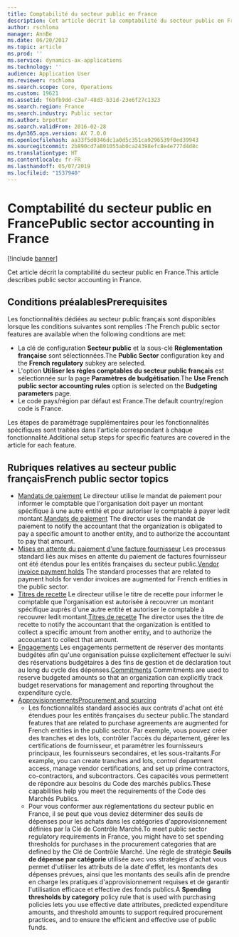 ```yaml
---
title: Comptabilité du secteur public en France
description: Cet article décrit la comptabilité du secteur public en France.
author: rschloma
manager: AnnBe
ms.date: 06/20/2017
ms.topic: article
ms.prod: ''
ms.service: dynamics-ax-applications
ms.technology: ''
audience: Application User
ms.reviewer: rschloma
ms.search.scope: Core, Operations
ms.custom: 19621
ms.assetid: f6bfb9dd-c3a7-48d3-b31d-23e6f27c1323
ms.search.region: France
ms.search.industry: Public sector
ms.author: brpotter
ms.search.validFrom: 2016-02-28
ms.dyn365.ops.version: AX 7.0.0
ms.openlocfilehash: aa33f5d0346dc1a0d5c351ca9296539f0ed39943
ms.sourcegitcommit: 2b890cd7a801055ab0ca24398efc8e4e777d4d8c
ms.translationtype: HT
ms.contentlocale: fr-FR
ms.lasthandoff: 05/07/2019
ms.locfileid: "1537940"
---
```

# <a name="public-sector-accounting-in-france"></a><span data-ttu-id="1b9b6-103">Comptabilité du secteur public en France</span><span class="sxs-lookup"><span data-stu-id="1b9b6-103">Public sector accounting in France</span></span>

[!include [banner](../includes/banner.md)]

<span data-ttu-id="1b9b6-104">Cet article décrit la comptabilité du secteur public en France.</span><span class="sxs-lookup"><span data-stu-id="1b9b6-104">This article describes public sector accounting in France.</span></span>

<a name="prerequisites"></a><span data-ttu-id="1b9b6-105">Conditions préalables</span><span class="sxs-lookup"><span data-stu-id="1b9b6-105">Prerequisites</span></span>
-------------

<span data-ttu-id="1b9b6-106">Les fonctionnalités dédiées au secteur public français sont disponibles lorsque les conditions suivantes sont remplies :</span><span class="sxs-lookup"><span data-stu-id="1b9b6-106">The French public sector features are available when the following conditions are met:</span></span>

-   <span data-ttu-id="1b9b6-107">La clé de configuration **Secteur public** et la sous-clé **Réglementation française** sont sélectionnées.</span><span class="sxs-lookup"><span data-stu-id="1b9b6-107">The **Public Sector** configuration key and the **French regulatory** subkey are selected.</span></span>
-   <span data-ttu-id="1b9b6-108">L'option **Utiliser les règles comptables du secteur public français** est sélectionnée sur la page **Paramètres de budgétisation**.</span><span class="sxs-lookup"><span data-stu-id="1b9b6-108">The **Use French public sector accounting rules** option is selected on the **Budgeting parameters** page.</span></span>
-   <span data-ttu-id="1b9b6-109">Le code pays/région par défaut est France.</span><span class="sxs-lookup"><span data-stu-id="1b9b6-109">The default country/region code is France.</span></span>

<span data-ttu-id="1b9b6-110">Les étapes de paramétrage supplémentaires pour les fonctionnalités spécifiques sont traitées dans l'article correspondant à chaque fonctionnalité.</span><span class="sxs-lookup"><span data-stu-id="1b9b6-110">Additional setup steps for specific features are covered in the article for each feature.</span></span>

## <a name="french-public-sector-topics"></a><span data-ttu-id="1b9b6-111">Rubriques relatives au secteur public français</span><span class="sxs-lookup"><span data-stu-id="1b9b6-111">French public sector topics</span></span>
-   <span data-ttu-id="1b9b6-112">[Mandats de paiement](emea-fra-mandats-de-paiement.md) Le directeur utilise le mandat de paiement pour informer le comptable que l'organisation doit payer un montant spécifique à une autre entité et pour autoriser le comptable à payer ledit montant.</span><span class="sxs-lookup"><span data-stu-id="1b9b6-112">[Mandats de paiement](emea-fra-mandats-de-paiement.md) The director uses the mandat de paiement to notify the accountant that the organization is obligated to pay a specific amount to another entity, and to authorize the accountant to pay that amount.</span></span>
-   <span data-ttu-id="1b9b6-113">[Mises en attente du paiement d'une facture fournisseur](emea-fra-vendor-invoice-payment-holds-public-sector.md) Les processus standard liés aux mises en attente du paiement de factures fournisseur ont été étendus pour les entités françaises du secteur public.</span><span class="sxs-lookup"><span data-stu-id="1b9b6-113">[Vendor invoice payment holds](emea-fra-vendor-invoice-payment-holds-public-sector.md) The standard processes that are related to payment holds for vendor invoices are augmented for French entities in the public sector.</span></span>
-   <span data-ttu-id="1b9b6-114">[Titres de recette](emea-fra-titres-de-recette-public-sector.md) Le directeur utilise le titre de recette pour informer le comptable que l'organisation est autorisée à recouvrer un montant spécifique auprès d'une autre entité et autoriser le comptable à recouvrer ledit montant.</span><span class="sxs-lookup"><span data-stu-id="1b9b6-114">[Titres de recette](emea-fra-titres-de-recette-public-sector.md) The director uses the titre de recette to notify the accountant that the organization is entitled to collect a specific amount from another entity, and to authorize the accountant to collect that amount.</span></span>
-   <span data-ttu-id="1b9b6-115">[Engagements](emea-fra-commitments-public-sector.md) Les engagements permettent de réserver des montants budgétés afin qu'une organisation puisse explicitement effectuer le suivi des réservations budgétaires à des fins de gestion et de déclaration tout au long du cycle des dépenses.</span><span class="sxs-lookup"><span data-stu-id="1b9b6-115">[Commitments](emea-fra-commitments-public-sector.md) Commitments are used to reserve budgeted amounts so that an organization can explicitly track budget reservations for management and reporting throughout the expenditure cycle.</span></span>
-   [<span data-ttu-id="1b9b6-116">Approvisionnements</span><span class="sxs-lookup"><span data-stu-id="1b9b6-116">Procurement and sourcing</span></span>](emea-fra-procurement-sourcing-public-sector.md)
    -   <span data-ttu-id="1b9b6-117">Les fonctionnalités standard associés aux contrats d'achat ont été étendues pour les entités françaises du secteur public.</span><span class="sxs-lookup"><span data-stu-id="1b9b6-117">The standard features that are related to purchase agreements are augmented for French entities in the public sector.</span></span>  <span data-ttu-id="1b9b6-118">Par exemple, vous pouvez créer des tranches et des lots, contrôler l'accès du département, gérer les certifications de fournisseur, et paramétrer les fournisseurs principaux, les fournisseurs secondaires, et les sous-traitants.</span><span class="sxs-lookup"><span data-stu-id="1b9b6-118">For example, you can create tranches and lots, control department access, manage vendor certifications, and set up prime contractors, co-contractors, and subcontractors.</span></span> <span data-ttu-id="1b9b6-119">Ces capacités vous permettent de répondre aux besoins du Code des marchés publics.</span><span class="sxs-lookup"><span data-stu-id="1b9b6-119">These capabilities help you meet the requirements of the Code des Marchés Publics.</span></span>
    -   <span data-ttu-id="1b9b6-120">Pour vous conformer aux réglementations du secteur public en France, il se peut que vous deviez déterminer des seuils de dépenses pour les achats dans les catégories d'approvisionnement définies par la Clé de Contrôle Marché.</span><span class="sxs-lookup"><span data-stu-id="1b9b6-120">To meet public sector regulatory requirements in France, you might have to set spending thresholds for purchases in the procurement categories that are defined by the Clé de Contrôle Marché.</span></span> <span data-ttu-id="1b9b6-121">Une règle de stratégie **Seuils de dépense par catégorie** utilisée avec vos stratégies d'achat vous permet d'utiliser les attributs de la date d'effet, les montants des dépenses prévues, ainsi que les montants des seuils afin de prendre en charge les pratiques d'approvisionnement requises et de garantir l'utilisation efficace et effective des fonds publics.</span><span class="sxs-lookup"><span data-stu-id="1b9b6-121">A **Spending thresholds by category** policy rule that is used with purchasing policies lets you use effective date attributes, predicted expenditure amounts, and threshold amounts to support required procurement practices, and to ensure the efficient and effective use of public funds.</span></span>





